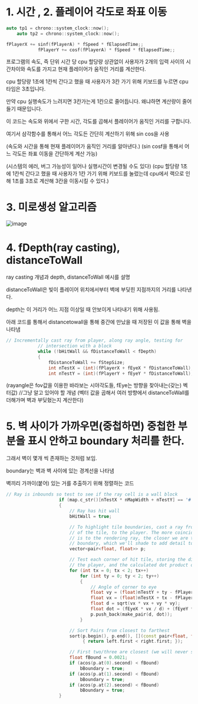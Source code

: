

# 1. 시간 , 2. 플레이어 각도로 좌표 이동

```c++
auto tp1 = chrono::system_clock::now();
	auto tp2 = chrono::system_clock::now();

fPlayerX += sinf(fPlayerA) * fSpeed * fElapsedTime;;
			fPlayerY += cosf(fPlayerA) * fSpeed * fElapsedTime;;
```

프로그램의 속도, 즉 단위 시간 당 cpu 할당량 상관없이 사용자가 2개의 입력 사이의 시간차이와 속도를 가지고 현재 플레이어가 움직인 거리를 계산한다.

cpu 할당량 1초에 1칸씩 간다고 했을 때 사용자가 3칸 가기 위해 키보드를 누르면 cpu타임은 3초입니다.

만약 cpu 실행속도가 느려지면 3칸가는게 1칸으로 줄어듭니다. 왜냐하면 계산량이 줄어들기 때문입니다.

이 코드는 속도와 위에서 구한 시간, 각도를 곱해서 플레이어가 움직인 거리를 구합니다.

여기서 삼각함수를 통해서 어느 각도든 간단히 계산하기 위해 sin cos을 사용


(속도와 시간을 통해 현재 플레이어가 움직인 거리를 알아낸다.)
(sin cosf을 통해서 어느 각도든 좌표 이동을 간단하게 계산 가능)

(시스템의 에러, 버그 가능성이 일어나 실행시간이 변경될 수도 있다)
(cpu 할당량 1초에 1칸씩 간다고 했을 때 사용자가 1칸 가기 위해 키보드를 눌렀는데 cpu에서 랙으로 인해 1초를 3초로 계산해 3칸을 이동시킬 수 있다.)


# 3. 미로생성 알고리즘

![image](https://user-images.githubusercontent.com/81403841/202256556-26a418df-d233-479d-9b82-f932dd89638d.png)




# 4. fDepth(ray casting), distanceToWall

ray casting 개념과 depth, distanceToWall 예시를 설명


distanceToWall은 빛이 플레이어 위치에서부터 벽에 부딪힌 지점까지의 거리를 나타낸다.


depth는 이 거리가 어느 지점 이상일 때 안보이게 나타내기 위해 사용됨.





아래 코드를 통해서 distancetowall을 통해 중간에 만났을 때 저장된 이 값을 통해 벽을 나타냄

```c++
// Incrementally cast ray from player, along ray angle, testing for
			// intersection with a block
			while (!bHitWall && fDistanceToWall < fDepth)
			{
				fDistanceToWall += fStepSize;
				int nTestX = (int)(fPlayerX + fEyeX * fDistanceToWall);
				int nTestY = (int)(fPlayerY + fEyeY * fDistanceToWall);

```




(rayangle은 fov값을 이용한 바라보는 시야각도들, fEye는 방향을 찾아내는(갖는) 벡터값) //그냥 알고 있어야 할 개념
(벡터 값을 곱해서 여러 방향에서 distanceToWall를 더해가며 벽과 부딪혔는지 계산한다)




 
# 5. 벽 사이가 가까우면(중첩하면) 중첩한 부분을 표시 안하고 boundary 처리를 한다.
그래서 벽이 몇개 씩 존재하는 것처럼 보임.

boundary는 벽과 벽 사이에 있는 경계선을 나타냄

벽끼리 가까이(붙어) 있는 거를 추출하기 위해 정렬하는 코드


```c++
// Ray is inbounds so test to see if the ray cell is a wall block
					if (map.c_str()[nTestX * nMapWidth + nTestY] == '#')
					{
						// Ray has hit wall
						bHitWall = true;

						// To highlight tile boundaries, cast a ray from each corner
						// of the tile, to the player. The more coincident this ray
						// is to the rendering ray, the closer we are to a tile
						// boundary, which we'll shade to add detail to the walls
						vector<pair<float, float>> p;

						// Test each corner of hit tile, storing the distance from
						// the player, and the calculated dot product of the two rays
						for (int tx = 0; tx < 2; tx++)
							for (int ty = 0; ty < 2; ty++)
							{
								// Angle of corner to eye
								float vy = (float)nTestY + ty - fPlayerY;
								float vx = (float)nTestX + tx - fPlayerX;
								float d = sqrt(vx * vx + vy * vy);
								float dot = (fEyeX * vx / d) + (fEyeY * vy / d);
								p.push_back(make_pair(d, dot));
							}

						// Sort Pairs from closest to farthest
						sort(p.begin(), p.end(), [](const pair<float, float> &left, const pair<float, float> &right)
							 { return left.first < right.first; });

						// First two/three are closest (we will never see all four)
						float fBound = 0.0021;
						if (acos(p.at(0).second) < fBound)
							bBoundary = true;
						if (acos(p.at(1).second) < fBound)
							bBoundary = true;
						if (acos(p.at(2).second) < fBound)
							bBoundary = true;
					}

```
